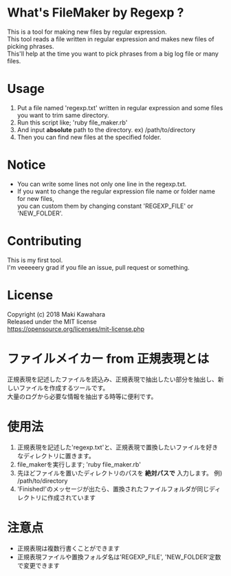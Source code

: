 # What's FileMaker by Regexp ?
  This is a tool for making new files by regular expression.  
  This tool reads a file written in regular expression and makes new files of picking phrases.  
  This'll help at the time you want to pick phrases from a big log file or many files.  
# Usage
  1. Put a file named 'regexp.txt' written in regular expression and some files you want to trim same directory.  
  2. Run this script like; 'ruby file_maker.rb'  
  3. And input **absolute** path to the directory. ex) /path/to/directory  
  4. Then you can find new files at the specified folder.  
# Notice
  - You can write some lines not only one line in the regexp.txt.  
  - If you want to change the regular expression file name or folder name for new files,  
    you can custom them by changing constant 'REGEXP_FILE' or 'NEW_FOLDER'.  
# Contributing
  This is my first tool.  
  I'm veeeeery grad if you file an issue, pull request or something.  
# License
  Copyright (c) 2018 Maki Kawahara  
  Released under the MIT license  
  https://opensource.org/licenses/mit-license.php  

# ファイルメイカー from 正規表現とは
  正規表現を記述したファイルを読込み、正規表現で抽出したい部分を抽出し、新しいファイルを作成するツールです。  
  大量のログから必要な情報を抽出する時等に便利です。  
# 使用法
  1. 正規表現を記述した'regexp.txt'と、正規表現で置換したいファイルを好きなディレクトリに置きます。  
  2. file_makerを実行します; 'ruby file_maker.rb'  
  3. 先ほどファイルを置いたディレクトリのパスを **絶対パスで** 入力します。 例) /path/to/directory  
  4. 'Finished!'のメッセージが出たら、置換されたファイルフォルダが同じディレクトリに作成されています  
# 注意点
  - 正規表現は複数行書くことができます  
  - 正規表現ファイルや置換フォルダ名は'REGEXP_FILE', 'NEW_FOLDER'定数で変更できます  
